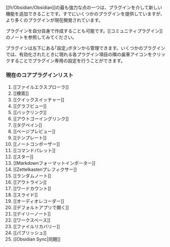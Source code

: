 [[fr/Obsidian/Obsidian]]の最も強力な点の一つは、プラグインを介して新しい機能を追加できることです。すでにいくつかのプラグインを提供していますが、より多くのプラグインが現在開発されています。

プラグインを自分自身で作成することも可能です。[[コミュニティプラグイン]]のノートを参照してみてください。

プラグインは左下にある｢設定｣ボタンから管理できます。いくつかのプラグインでは、有効化されたときに現れる各プラグイン項目の隣の歯車アイコンをクリックすることでプラグイン専用の設定を行うことができます。

### 現在のコアプラグインリスト

1. [[ファイルエクスプローラ]]
1. [[検索]]
1. [[クイックスイッチャー]]
1. [[グラフビュー]]
1. [[バックリンク]]
1. [[アウトゴーイングリンク]]
1. [[タグペイン]]
1. [[ページプレビュー]]
1. [[テンプレート]]
1. [[ノートコンポーザー]]
1. [[コマンドパレット]]
1. [[スター]]
1. [[Markdownフォーマットインポーター]]
1. [[Zettelkastenプレフィクサー]]
1. [[ランダムノート]]
1. [[アウトライン]]
1. [[ワードカウント]]
1. [[スライド]]
1. [[オーディオレコーダー]]
1. [[デフォルトアプリで開く]]
1. [[デイリーノート]]
1. [[ワークスペース]]
1. [[ファイルリカバリー]]
1. [[パブリッシュ]]
1. [[Obsidian Sync|同期]]
